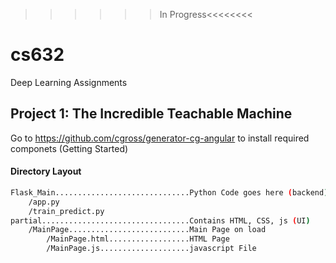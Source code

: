 >>>>>>In Progress<<<<<<<<


# cs632
Deep Learning Assignments

## Project 1: The Incredible Teachable Machine

Go to https://github.com/cgross/generator-cg-angular to install required componets (Getting Started)

#### Directory Layout
```sh
Flask_Main..............................Python Code goes here (backend)
    /app.py
    /train_predict.py
partial.................................Contains HTML, CSS, js (UI)
    /MainPage...........................Main Page on load
        /MainPage.html..................HTML Page
        /MainPage.js....................javascript File
